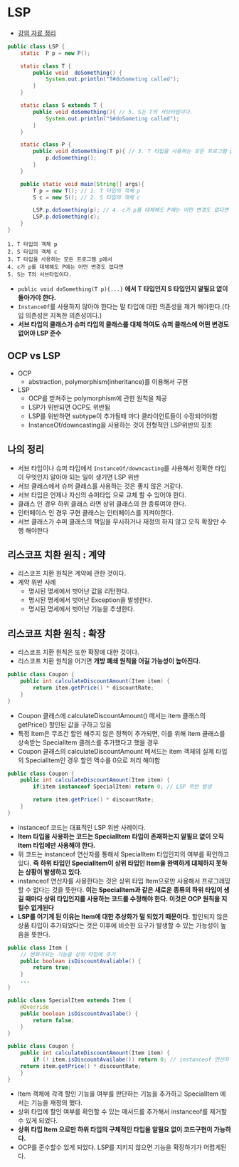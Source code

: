 # LSP

* [강의 자료 정리](https://www.youtube.com/watch?v=OfVwuWJSHOY)


```JAVA
public class LSP {
    static  P p = new P();

    static class T {
        public void  doSomething() {
            System.out.println("T#doSometing called");
        }
    }

    static class S extends T {
        public void doSomething(){ // 5. S는 T의 서브타입이다.
            System.out.println("S#doSometing called");
        }
    }

    static class P {
        public void doSomething(T p){ // 3. T 타입을 사용하는 모든 프로그램 p에서
            p.doSomething();
        }
    }

    public static void main(String[] args){
        T p = new T(); // 1. T 타입의 객체 p
        S c = new S(); // 2. S 타입의 객체 c

        LSP.p.doSomething(p); // 4. c가 p를 대체해도 P에는 어떤 변경도 없다면
        LSP.p.doSomething(c);
    }
}
```

```
1. T 타입의 객체 p
2. S 타입의 객체 c
3. T 타입을 사용하는 모든 프로그램 p에서
4. c가 p를 대체해도 P에는 어떤 변경도 없다면
5. S는 T의 서브타입이다.
```


* `public void doSomething(T p){...}` **에서 T 타입인지 S 타입인지 알필요 없이 돌아가야 한다.**
* `InstanceOf`를 사용하지 않아야 한다는 말 타입에 대한 의존성을 제거 해야한다.(타입 의존성은 지독한 의존성이다.)
* **서브 타입의 클래스가 슈퍼 타입의 클래스를 대체 하여도 슈퍼 클래스에 어떤 변경도 없어야 LSP 준수**

## OCP vs LSP
* OCP
  - abstraction, polymorphism(inheritance)를 이용해서 구현
* LSP
  - OCP를 받쳐주는 polymorphism에 관한 원칙을 제공
  - LSP가 위반되면 OCP도 위반됨
  - LSP를 위반하면 subtype이 추가될때 마다 클라이언트들이 수정되어야함
  - InstanceOf/downcasting을 사용하는 것이 전형적인 LSP위반의 징조

## 나의 정리
* 서브 타입이나 슈퍼 타입에서 `InstanceOf/downcasting`를 사용해서 정확한 타입이 무엇인지 알아야 되는 일이 생기면 LSP 위반
* 서브 클래스에서 슈퍼 클래스를 사용하는 것은 좋지 않은 거같다.
* 서브 타입은 언제나 자신의 슈퍼타입 으로 교체 할 수 있어야 한다.
* 클래스 인 경우 하위 클래스 라면 상위 클래스의 한 종류여야 한다.
* 인터페이스 인 경우 구현 클래스는 인터페이스를 지켜야한다.
* 서브 클래스가 수퍼 클래스의 책임을 무시하거나 재정의 하지 않고 오직 확장만 수행 해야한다



## 리스코프 치환 원칙 : 계약
* 리스코프 치환 원칙은 계약에 관한 것이다.
* 계약 위반 사례
  * 명시된 명세에서 벗어난 값을 리턴한다.
  * 명시된 명세에서 벗어난 Exception을 발생한다.
  * 명시된 명세에서 벗어난 기능을 추생한다.


## 리스코프 치환 원칙 : 확장

* 리스코프 치환 원칙은 또한 확장에 대한 것이다.
* 리스코프 치환 원칙을 어기면 **개방 폐쇄 원칙을 어길 가능성이 높아진다.**


```java
public class Coupon {
    public int calculateDiscountAmount(Item item) {
        return item.getPrice() * discountRate;
    }
}
```

* Coupon 클래스에 calculateDiscountAmount() 메서는 item 클래스의 getPrice() 할인된 값을 구하고 있음
* 특정 Item은 무조건 할인 해주지 않은 정책이 추가되면, 이를 위해 Item 클래스를 상속받는 SpecialItem 클래스를 추가했다고 했을 경우
* Coupon 클래스의 calculateDiscountAmount 메서드는 item 객체의 실제 타입의 SpecialItem인 경우 할인 액수를 0으로 처리 해야함


```java
public class Coupon {
    public int calculateDiscountAmount(Item item) {
        if(item instanceof SpecialItem) return 0; // LSP 위반 발생

        return item.getPrice() * discountRate;
    }
}
```

* instanceof 코드는 대표적인 LSP 위반 사례이다.
* **Item 타입을 사용하는 코드는 SpecialItem 타입이 존재하는지 알필요 없이 오직 Item 타입에만 사용해야 한다.**
* 위 코드는 instanceof 연산자를 통해서 SpecialItem 타입인지의 여부를 확인하고 있다. **즉 하위 타입인 SpecialItem이 상위 타입인 Item을 완벽하게 대체하지 못하는 상황이 발생하고 있다.**
* instanceof 연산자를 사용한다는 것은 상위 타입 Item으로만 사용해서 프로그래밍할 수 없다는 것을 뜻한다. **이는 SpecialItem과 같은 새로운 종류의 하위 타입이 생길 때마다 상위 타입인지를 사용하는 코드를 수정해야 한다. 이것은 OCP 원칙을 지킬수 없게된다** 
* **LSP를 어기게 된 이유는 Item에 대한 추상화가 덜 되었기 때문이다.** 할인되지 않은 상품 타입이 추가되었다는 것은 이후에 비슷한 요구가 발생할 수 있는 가능성이 높음을 뜻한다.


```java
public class Item {
    // 변화가되는 기능을 상위 타입에 추가
    public boolean isDiscountAvaliable() {
        return true;
    }
    ...
}

public class SpecialItem extends Item {
    @Override
    public boolean isDiscountAvailabe() {
        return false;
    }
}

public class Coupon {
    public int calculateDiscountAmount(Item item) {
        if (! item.isDiscountAvailabe()) return 0; // instanceof 연산자 사용 제거
    return item.getPrice() * discountRate;
    }
}
```
* Item 객체에 각격 할인 기능을 여부를 판단하는 기능을 추가하고 SpecialItem 에서는 기능을 재정의 했다.
* 상위 타입에 할인 여부를 확인할 수 있는 메서드를 추가해서 instanceof를 제거할 수 있게 되었다.
* **상위 타입 Item 으로만 하위 타입의 구체적인 타입을 알필요 없이 코드구현이 가능하다.**
* OCP를 준수할수 있게 되었다. LSP를 지키지 않으면 기능을 확장하기가 어렵게된다.